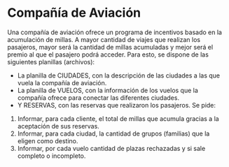 # Compañía de Aviación
Una compañía de aviación ofrece un programa de incentivos basado en la acumulación de millas. A mayor cantidad de viajes que realizan los 
pasajeros, mayor será la cantidad de millas acumuladas y mejor será el premio al que el pasajero podrá acceder.
Para esto, se dispone de las siguientes planillas (archivos):
- La planilla de CIUDADES, con la descripción de las ciudades a las que vuela la compañía de aviación. 
- La planilla de VUELOS, con la información de los vuelos que la compañía ofrece para conectar las diferentes ciudades. 
- Y RESERVAS, con las reservas que realizaron los pasajeros.
Se pide:
1. Informar, para cada cliente, el total de millas que acumula gracias a la aceptación de sus reservas.
2. Informar, para cada ciudad, la cantidad de grupos (familias) que la eligen como destino.
3. Informar, por cada vuelo cantidad de plazas rechazadas y si sale completo o incompleto.
